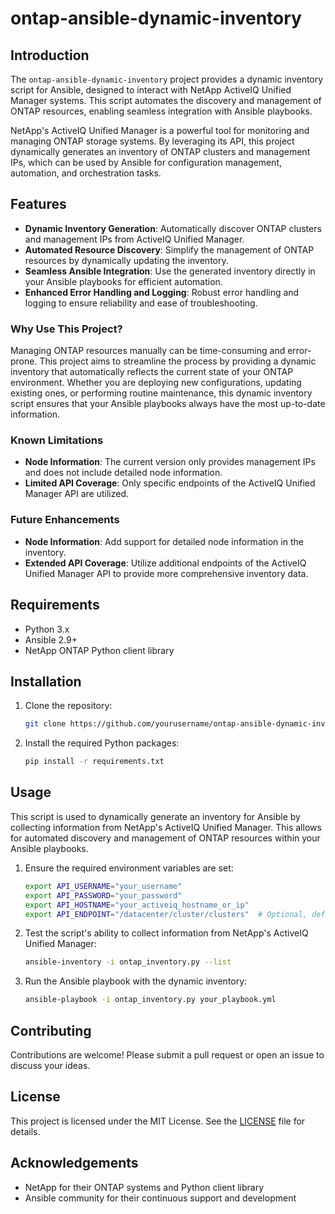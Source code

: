 # ontap-ansible-dynamic-inventory

## Introduction

The `ontap-ansible-dynamic-inventory` project provides a dynamic inventory script for Ansible, designed to interact with NetApp ActiveIQ Unified Manager systems. This script automates the discovery and management of ONTAP resources, enabling seamless integration with Ansible playbooks.

NetApp's ActiveIQ Unified Manager is a powerful tool for monitoring and managing ONTAP storage systems. By leveraging its API, this project dynamically generates an inventory of ONTAP clusters and management IPs, which can be used by Ansible for configuration management, automation, and orchestration tasks.

## Features

- **Dynamic Inventory Generation**: Automatically discover ONTAP clusters and management IPs from ActiveIQ Unified Manager.
- **Automated Resource Discovery**: Simplify the management of ONTAP resources by dynamically updating the inventory.
- **Seamless Ansible Integration**: Use the generated inventory directly in your Ansible playbooks for efficient automation.
- **Enhanced Error Handling and Logging**: Robust error handling and logging to ensure reliability and ease of troubleshooting.

### Why Use This Project?

Managing ONTAP resources manually can be time-consuming and error-prone. This project aims to streamline the process by providing a dynamic inventory that automatically reflects the current state of your ONTAP environment. Whether you are deploying new configurations, updating existing ones, or performing routine maintenance, this dynamic inventory script ensures that your Ansible playbooks always have the most up-to-date information.

### Known Limitations

- **Node Information**: The current version only provides management IPs and does not include detailed node information.
- **Limited API Coverage**: Only specific endpoints of the ActiveIQ Unified Manager API are utilized.

### Future Enhancements

- **Node Information**: Add support for detailed node information in the inventory.
- **Extended API Coverage**: Utilize additional endpoints of the ActiveIQ Unified Manager API to provide more comprehensive inventory data.

## Requirements

- Python 3.x
- Ansible 2.9+
- NetApp ONTAP Python client library

## Installation

1. Clone the repository:
    ```sh
    git clone https://github.com/yourusername/ontap-ansible-dynamic-inventory.git
    ```
2. Install the required Python packages:
    ```sh
    pip install -r requirements.txt
    ```

## Usage

This script is used to dynamically generate an inventory for Ansible by collecting information from NetApp's ActiveIQ Unified Manager. This allows for automated discovery and management of ONTAP resources within your Ansible playbooks.

1. Ensure the required environment variables are set:
    ```sh
    export API_USERNAME="your_username"
    export API_PASSWORD="your_password"
    export API_HOSTNAME="your_activeiq_hostname_or_ip"
    export API_ENDPOINT="/datacenter/cluster/clusters"  # Optional, defaults to /datacenter/cluster/clusters
    ```

2. Test the script's ability to collect information from NetApp's ActiveIQ Unified Manager:
    ```sh
    ansible-inventory -i ontap_inventory.py --list
    ```

3. Run the Ansible playbook with the dynamic inventory:
    ```sh
    ansible-playbook -i ontap_inventory.py your_playbook.yml
    ```

## Contributing

Contributions are welcome! Please submit a pull request or open an issue to discuss your ideas.

## License

This project is licensed under the MIT License. See the [LICENSE](./LICENSE) file for details.

## Acknowledgements

- NetApp for their ONTAP systems and Python client library
- Ansible community for their continuous support and development
